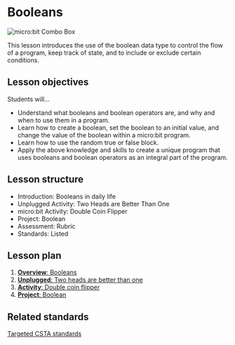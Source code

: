 # Booleans

![micro:bit Combo Box](/static/courses/csintro/booleans/cover.jpeg)

This lesson introduces the use of the boolean data type to control the flow of a program, keep track of state, and to include or exclude certain conditions.

## Lesson objectives

Students will...

* Understand what booleans and boolean operators are, and why and when to use them in a program.
* Learn how to create a boolean, set the boolean to an initial value, and change the value of the boolean within a micro:bit program.
* Learn how to use the random true or false block.
* Apply the above knowledge and skills to create a unique program that uses booleans and boolean operators as an integral part of the program.

## Lesson structure

* Introduction: Booleans in daily life
* Unplugged Activity: Two Heads are Better Than One
* micro:bit Activity: Double Coin Flipper
* Project: Boolean
* Assessment: Rubric
* Standards: Listed

## Lesson plan

1. [**Overview**: Booleans](/courses/csintro/booleans/overview)
2. [**Unplugged**: Two heads are better than one](/courses/csintro/booleans/unplugged)
3. [**Activity**: Double coin flipper](/courses/csintro/booleans/activity)
4. [**Project**: Boolean](/courses/csintro/booleans/project)

## Related standards

[Targeted CSTA standards](/courses/csintro/booleans/standards)